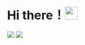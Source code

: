 # Hi there！<img src = "https://raw.githubusercontent.com/MartinHeinz/MartinHeinz/master/wave.gif" width = "30px">
<img src="https://github-readme-stats.vercel.app/api?username=KogaYamada&show_icons=true&theme=radical" />
<img align="top" src="https://github-readme-stats.vercel.app/api/top-langs/?username=KogaYamada&theme=radical" />

<!--
**KogaYamada/KogaYamada** is a ✨ _special_ ✨ repository because its `README.md` (this file) appears on your GitHub profile.

Here are some ideas to get you started:

- 🔭 I’m currently working on ...
- 🌱 I’m currently learning ...
- 👯 I’m looking to collaborate on ...
- 🤔 I’m looking for help with ...
- 💬 Ask me about ...
- 📫 How to reach me: ...
- 😄 Pronouns: ...
- ⚡ Fun fact: ...
-->
